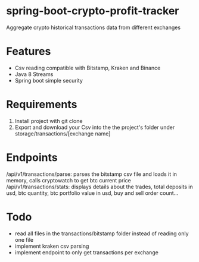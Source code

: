 # spring-boot-crypto-profit-tracker
Aggregate crypto historical transactions data from different exchanges

# Features
- Csv reading compatible with Bitstamp, Kraken and Binance
- Java 8 Streams 
- Spring boot simple security

# Requirements 
1. Install project with git clone
2. Export and download your Csv into the the project's folder under storage/transactions/[exchange name]

# Endpoints
/api/v1/transactions/parse: parses the bitstamp csv file and loads it in memory, calls cryptowatch to get btc current price
/api/v1/transactions/stats: displays details about the trades, total deposits in usd, btc quantity, btc portfolio value in usd, buy and sell order count...

# Todo
- read all files in the transactions/bitstamp folder instead of reading only one file
- implement kraken csv parsing
- implement endpoint to only get transactions per exchange
